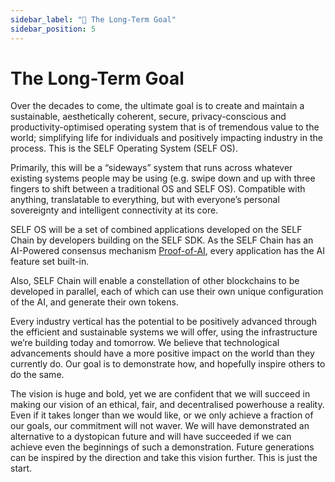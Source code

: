 ```yaml
---
sidebar_label: "🔭 The Long-Term Goal"
sidebar_position: 5
---
```


# The Long-Term Goal

Over the decades to come, the ultimate goal is to create and maintain a sustainable, aesthetically coherent, secure, privacy-conscious and productivity-optimised operating system that is of tremendous value to the world; simplifying life for individuals and positively impacting industry in the process. This is the SELF Operating System (SELF OS).

Primarily, this will be a “sideways” system that runs across whatever existing systems people may be using (e.g. swipe down and up with three fingers to shift between a traditional OS and SELF OS). Compatible with anything, translatable to everything, but with everyone’s personal sovereignty and intelligent connectivity at its core.

SELF OS will be a set of combined applications developed on the SELF Chain by developers building on the SELF SDK. As the SELF Chain has an AI-Powered consensus mechanism [Proof-of-AI](https://docs.self.app/Technical%20Docs/Proof-of-AI), every application has the AI feature set built-in.

Also, SELF Chain will enable a constellation of other blockchains to be developed in parallel, each of which can use their own unique configuration of the AI, and generate their own tokens.

Every industry vertical has the potential to be positively advanced through the efficient and sustainable systems we will offer, using the infrastructure we’re building today and tomorrow. We believe that technological advancements should have a more positive impact on the world than they currently do. Our goal is to demonstrate how, and hopefully inspire others to do the same.

The vision is huge and bold, yet we are confident that we will succeed in making our vision of an ethical, fair, and decentralised powerhouse a reality. Even if it takes longer than we would like, or we only achieve a fraction of our goals, our commitment will not waver. We will have demonstrated an alternative to a dystopican future and will have succeeded if we can achieve even the beginnings of such a demonstration. Future generations can be inspired by the direction and take this vision further. This is just the start.